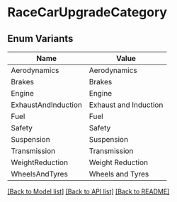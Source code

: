 # RaceCarUpgradeCategory

## Enum Variants

| Name | Value |
|---- | -----|
| Aerodynamics | Aerodynamics |
| Brakes | Brakes |
| Engine | Engine |
| ExhaustAndInduction | Exhaust and Induction |
| Fuel | Fuel |
| Safety | Safety |
| Suspension | Suspension |
| Transmission | Transmission |
| WeightReduction | Weight Reduction |
| WheelsAndTyres | Wheels and Tyres |


[[Back to Model list]](../README.md#documentation-for-models) [[Back to API list]](../README.md#documentation-for-api-endpoints) [[Back to README]](../README.md)



